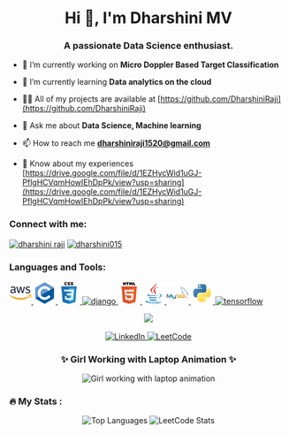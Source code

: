 <h1 align="center">Hi 👋, I'm Dharshini MV</h1>
<h3 align="center">A passionate Data Science enthusiast.</h3>

- 🔭 I’m currently working on **Micro Doppler Based Target Classification**

- 🌱 I’m currently learning **Data analytics on the cloud**

- 👨‍💻 All of my projects are available at [https://github.com/DharshiniRaji](https://github.com/DharshiniRaji)

- 💬 Ask me about **Data Science, Machine learning**

- 📫 How to reach me **dharshiniraji1520@gmail.com**

- 📄 Know about my experiences [https://drive.google.com/file/d/1EZHycWid1uGJ-PflgHCVqmHowIEhDpPk/view?usp=sharing](https://drive.google.com/file/d/1EZHycWid1uGJ-PflgHCVqmHowIEhDpPk/view?usp=sharing)

<h3 align="left">Connect with me:</h3>
<p align="left">
<a href="https://linkedin.com/in/dharshini-raji-54165a245/" target="blank"><img align="center" src="https://raw.githubusercontent.com/rahuldkjain/github-profile-readme-generator/master/src/images/icons/Social/linked-in-alt.svg" alt="dharshini raji" height="30" width="40" /></a>
<a href="https://www.leetcode.com/dharshini015" target="blank"><img align="center" src="https://raw.githubusercontent.com/rahuldkjain/github-profile-readme-generator/master/src/images/icons/Social/leet-code.svg" alt="dharshini015" height="30" width="40" /></a>
</p>

<h3 align="left">Languages and Tools:</h3>
<p align="left"> 
  <a href="https://aws.amazon.com" target="_blank" rel="noreferrer"> 
    <img src="https://raw.githubusercontent.com/devicons/devicon/master/icons/amazonwebservices/amazonwebservices-original-wordmark.svg" alt="aws" width="40" height="40"/> 
  </a> 
  <a href="https://www.cprogramming.com/" target="_blank" rel="noreferrer"> 
    <img src="https://raw.githubusercontent.com/devicons/devicon/master/icons/c/c-original.svg" alt="c" width="40" height="40"/> 
  </a> 
  <a href="https://www.w3schools.com/css/" target="_blank" rel="noreferrer"> 
    <img src="https://raw.githubusercontent.com/devicons/devicon/master/icons/css3/css3-original-wordmark.svg" alt="css3" width="40" height="40"/> 
  </a> 
  <a href="https://www.djangoproject.com/" target="_blank" rel="noreferrer"> 
    <img src="https://cdn.worldvectorlogo.com/logos/django.svg" alt="django" width="40" height="40"/> 
  </a> 
  <a href="https://www.w3.org/html/" target="_blank" rel="noreferrer"> 
    <img src="https://raw.githubusercontent.com/devicons/devicon/master/icons/html5/html5-original-wordmark.svg" alt="html5" width="40" height="40"/> 
  </a> 
  <a href="https://www.java.com" target="_blank" rel="noreferrer"> 
    <img src="https://raw.githubusercontent.com/devicons/devicon/master/icons/java/java-original.svg" alt="java" width="40" height="40"/> 
  </a> 
  <a href="https://www.mysql.com/" target="_blank" rel="noreferrer"> 
    <img src="https://raw.githubusercontent.com/devicons/devicon/master/icons/mysql/mysql-original-wordmark.svg" alt="mysql" width="40" height="40"/> 
  </a> 
  <a href="https://www.python.org" target="_blank" rel="noreferrer"> 
    <img src="https://raw.githubusercontent.com/devicons/devicon/master/icons/python/python-original.svg" alt="python" width="40" height="40"/> 
  </a> 
  <a href="https://www.tensorflow.org" target="_blank" rel="noreferrer"> 
    <img src="https://www.vectorlogo.zone/logos/tensorflow/tensorflow-icon.svg" alt="tensorflow" width="40" height="40"/> 
  </a> 
</p>

<div align="center">
  <img height="150" src="https://drive.google.com/file/d/1k1Sx8WdzR09spwHzQWtJ-ED9ToZOhSbu/view?usp=sharing" />
</div>

<p align="center">
  <a href="https://www.linkedin.com/in/dharshini-raji-54165a245/" target="blank">
    <img src="https://img.shields.io/badge/LinkedIn-0A66C2?style=for-the-badge&logo=linkedin&logoColor=white" alt="LinkedIn" />
  </a>
  <a href="https://leetcode.com/u/dharshini015/" target="blank">
    <img src="https://img.shields.io/badge/LeetCode-FFA116?style=for-the-badge&logo=leetcode&logoColor=white" alt="LeetCode" />
  </a>
</p>

<h3 align="center">✨ Girl Working with Laptop Animation ✨</h3>
<div align="center">
  <img src="https://media.giphy.com/media/26tn33aiTi1jkl6H6/giphy.gif" alt="Girl working with laptop animation" width="300">
</div>

<h3 align="left">🔥 My Stats :</h3>

<div align="center">
  <img src="https://github-readme-stats.vercel.app/api/top-langs/?username=dharshini015&layout=compact&theme=dark&hide_border=true" alt="Top Languages" height="150">
  <img src="https://leetcard.jacoblin.cool/dharshini015?theme=dark&ext=heatmap" alt="LeetCode Stats" width="400">
</div>

